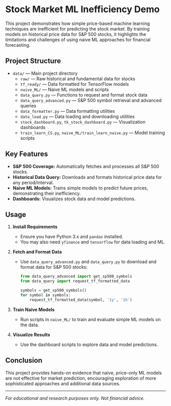 # Stock Market ML Inefficiency Demo

This project demonstrates how simple price-based machine learning techniques are inefficient for predicting the stock market. By training models on historical price data for S&P 500 stocks, it highlights the limitations and challenges of using naive ML approaches for financial forecasting.

## Project Structure

- `data/` — Main project directory
  - `raw/` — Raw historical and fundamental data for stocks
  - `tf_ready/` — Data formatted for TensorFlow models
  - `naive_ML/` — Naive ML models and scripts
  - `data_query.py` — Functions to request and format stock data
  - `data_query_advanced.py` — S&P 500 symbol retrieval and advanced queries
  - `data_formatter.py` — Data formatting utilities
  - `data_load.py` — Data loading and downloading utilities
  - `stock_dashboard.py`, `tk_stock_dashboard.py` — Visualization dashboards
  - `train_learn_CS.py`, `naive_ML/train_learn_naive.py` — Model training scripts

## Key Features

- **S&P 500 Coverage:** Automatically fetches and processes all S&P 500 stocks.
- **Historical Data Query:** Downloads and formats historical price data for any period/interval.
- **Naive ML Models:** Trains simple models to predict future prices, demonstrating their inefficiency.
- **Dashboards:** Visualizes stock data and model predictions.

## Usage

1. **Install Requirements**
   - Ensure you have Python 3.x and `pandas` installed.
   - You may also need `yfinance` and `tensorflow` for data loading and ML.

2. **Fetch and Format Data**
   - Use `data_query_advanced.py` and `data_query.py` to download and format data for S&P 500 stocks:
     ```python
     from data_query_advanced import get_sp500_symbols
     from data_query import request_tf_formatted_data

     symbols = get_sp500_symbols()
     for symbol in symbols:
         request_tf_formatted_data(symbol, '1y', '1h')
     ```

3. **Train Naive Models**
   - Run scripts in `naive_ML/` to train and evaluate simple ML models on the data.

4. **Visualize Results**
   - Use the dashboard scripts to explore data and model predictions.

## Conclusion

This project provides hands-on evidence that naive, price-only ML models are not effective for market prediction, encouraging exploration of more sophisticated approaches and additional data sources.

---

*For educational and research purposes only. Not financial advice.* 
